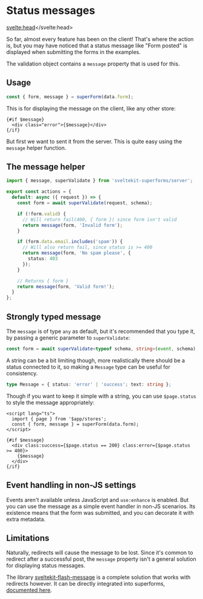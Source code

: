 <script lang="ts">
	import Form from './Form.svelte'
  import Next from '$lib/Next.svelte'
	import SuperDebug from 'sveltekit-superforms/client/SuperDebug.svelte'
  import { concepts } from '$lib/navigation/sections'

	export let data;
</script>

# Status messages

<svelte:head><title>Status messages</title></svelte:head>

So far, almost every feature has been on the client! That's where the action is, but you may have noticed that a status message like "Form posted" is displayed when submitting the forms in the examples.

The validation object contains a `message` property that is used for this.

## Usage

```ts
const { form, message } = superForm(data.form);
```

This is for displaying the message on the client, like any other store:

```svelte
{#if $message}
  <div class="error">{$message}</div>
{/if}
```

But first we want to sent it from the server. This is quite easy using the `message` helper function.

## The message helper

```ts
import { message, superValidate } from 'sveltekit-superforms/server';

export const actions = {
  default: async ({ request }) => {
    const form = await superValidate(request, schema);

    if (!form.valid) {
      // Will return fail(400, { form }) since form isn't valid
      return message(form, 'Invalid form');
    }

    if (form.data.email.includes('spam')) {
      // Will also return fail, since status is >= 400
      return message(form, 'No spam please', {
        status: 403
      });
    }

    // Returns { form }
    return message(form, 'Valid form!');
  }
};
```

## Strongly typed message

The `message` is of type `any` as default, but it's recommended that you type it, by passing a generic parameter to `superValidate`:

```ts
const form = await superValidate<typeof schema, string>(event, schema);
```

A string can be a bit limiting though, more realistically there should be a status connected to it, so making a `Message` type can be useful for consistency.

```ts
type Message = { status: 'error' | 'success'; text: string };
```

Though if you want to keep it simple with a string, you can use `$page.status` to style the message appropriately:

```svelte
<script lang="ts">
  import { page } from '$app/stores';
  const { form, message } = superForm(data.form);
</script>

{#if $message}
  <div class:success={$page.status == 200} class:error={$page.status >= 400}>
    {$message}
  </div>
{/if}
```

## Event handling in non-JS settings

Events aren't available unless JavaScript and `use:enhance` is enabled. But you can use the message as a simple event handler in non-JS scenarios. Its existence means that the form was submitted, and you can decorate it with extra metadata.

## Limitations

Naturally, redirects will cause the message to be lost. Since it's common to redirect after a successful post, the `message` property isn't a general solution for displaying status messages.

The library [sveltekit-flash-message](https://github.com/ciscoheat/sveltekit-flash-message#readme) is a complete solution that works with redirects however. It can be directly integrated into superforms, [documented here](/flash-messages).

<Next section={concepts} />
